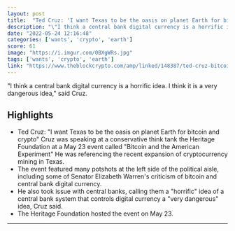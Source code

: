 ```yaml
---
layout: post
title:  "Ted Cruz: 'I want Texas to be the oasis on planet Earth for bitcoin and crypto'"
description: "\"I think a central bank digital currency is a horrific idea. I think it is a very dangerous idea,\" said Cruz."
date: "2022-05-24 12:16:48"
categories: ['wants', 'crypto', 'earth']
score: 61
image: "https://i.imgur.com/0BXgWRs.jpg"
tags: ['wants', 'crypto', 'earth']
link: "https://www.theblockcrypto.com/amp/linked/148387/ted-cruz-bitcoin-earth"
---
```


\"I think a central bank digital currency is a horrific idea. I think it is a very dangerous idea,\" said Cruz.

## Highlights

- Ted Cruz: "I want Texas to be the oasis on planet Earth for bitcoin and crypto" Cruz was speaking at a conservative think tank the Heritage Foundation at a May 23 event called "Bitcoin and the American Experiment" He was referencing the recent expansion of cryptocurrency mining in Texas.
- The event featured many potshots at the left side of the political aisle, including some of Senator Elizabeth Warren's criticism of bitcoin and central bank digital currency.
- He also took issue with central banks, calling them a "horrific" idea of a central bank system that controls digital currency a "very dangerous" idea, Cruz said.
- The Heritage Foundation hosted the event on May 23.

---
